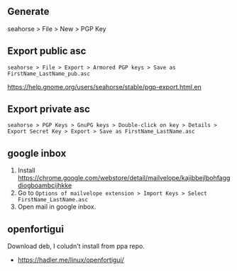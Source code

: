 ## Generate

seahorse > File > New > PGP Key

## Export public asc

`seahorse > File > Export > Armored PGP keys > Save as FirstName_LastName_pub.asc`

https://help.gnome.org/users/seahorse/stable/pgp-export.html.en


## Export private asc

`seahorse > PGP Keys > GnuPG keys > Double-click on key > Details > Export Secret Key > Export > Save as FirstName_LastName.asc`

## google inbox

1. Install https://chrome.google.com/webstore/detail/mailvelope/kajibbejlbohfaggdiogboambcijhkke
2. Go to `Options of mailvelope extension > Import Keys > Select FirstName_LastName.asc`
3. Open mail in google inbox.

## openfortigui

Download deb, I coludn't install from ppa repo.

- https://hadler.me/linux/openfortigui/
